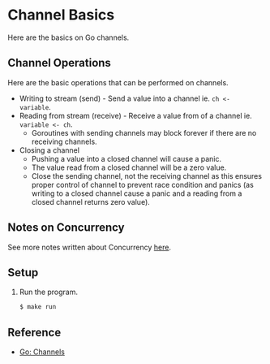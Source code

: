 # Channel Basics

Here are the basics on Go channels.

## Channel Operations

Here are the basic operations that can be performed on channels.

* Writing to stream (send) - Send a value into a channel ie. `ch <- variable`.
* Reading from stream (receive) - Receive a value from of a channel ie. `variable <- ch`.
  * Goroutines with sending channels may block forever if there are no receiving channels.
* Closing a channel
  * Pushing a value into a closed channel will cause a panic.
  * The value read from a closed channel will be a zero value.
  * Close the sending channel, not the receiving channel as this ensures proper control of channel to prevent race condition and panics (as writing to a closed channel cause a panic and a reading from a closed channel returns zero value).

## Notes on Concurrency

See more notes written about Concurrency [here](../../../docs/concurrency.md).

## Setup

1. Run the program.

   ```bash
   $ make run
   ```

## Reference

* [Go: Channels](https://golang.org/doc/effective_go.html#channels)
